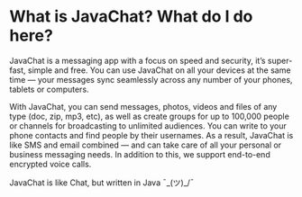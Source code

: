 # What is JavaChat? What do I do here?

JavaChat is a messaging app with a focus on speed and security, 
it’s super-fast, simple and free. 
You can use JavaChat on all your devices at the same time — your messages sync seamlessly across any number of your phones, tablets or computers.

With JavaChat, you can send messages, photos, videos and files of any type (doc, zip, mp3, etc), as well as create groups for up to 100,000 people or channels for broadcasting to unlimited audiences.
You can write to your phone contacts and find people by their usernames. 
As a result, JavaChat is like SMS and email combined — and can take care of all your personal or business messaging needs. 
In addition to this, we support end-to-end encrypted voice calls.

JavaChat is like Chat, but written in Java ¯\_(ツ)_/¯
